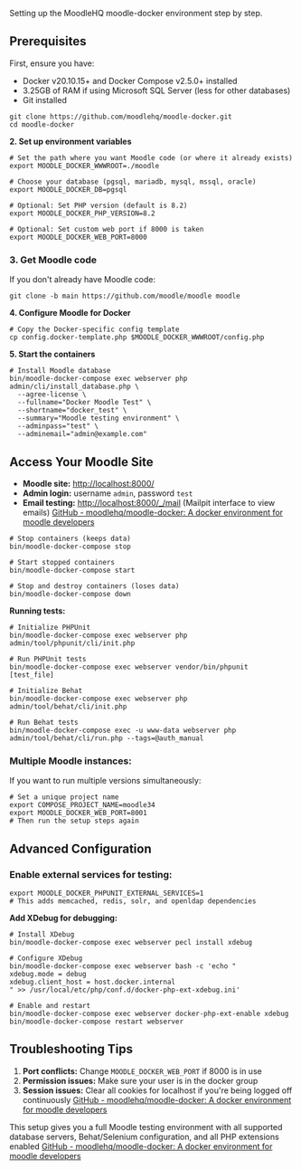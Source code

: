 Setting up the MoodleHQ moodle-docker environment step by step.

## **Prerequisites**

First, ensure you have:

- Docker v20.10.15+ and Docker Compose v2.5.0+ installed 
- 3.25GB of RAM if using Microsoft SQL Server (less for other databases)
- Git installed

```
git clone https://github.com/moodlehq/moodle-docker.git
cd moodle-docker
```

**2. Set up environment variables**

```
# Set the path where you want Moodle code (or where it already exists)
export MOODLE_DOCKER_WWWROOT=./moodle

# Choose your database (pgsql, mariadb, mysql, mssql, oracle)
export MOODLE_DOCKER_DB=pgsql

# Optional: Set PHP version (default is 8.2)
export MOODLE_DOCKER_PHP_VERSION=8.2

# Optional: Set custom web port if 8000 is taken
export MOODLE_DOCKER_WEB_PORT=8000
```

### **3. Get Moodle code**

If you don't already have Moodle code:

```
git clone -b main https://github.com/moodle/moodle moodle
```

**4. Configure Moodle for Docker**

```
# Copy the Docker-specific config template
cp config.docker-template.php $MOODLE_DOCKER_WWWROOT/config.php
```

**5. Start the containers**

```
# Install Moodle database
bin/moodle-docker-compose exec webserver php admin/cli/install_database.php \
  --agree-license \
  --fullname="Docker Moodle Test" \
  --shortname="docker_test" \
  --summary="Moodle testing environment" \
  --adminpass="test" \
  --adminemail="admin@example.com"
```


## **Access Your Moodle Site**

- **Moodle site:** [http://localhost:8000/](http://localhost:8000/)
- **Admin login:** username `admin`, password `test`
- **Email testing:** [http://localhost:8000/_/mail](http://localhost:8000/_/mail) (Mailpit interface to view emails) [GitHub - moodlehq/moodle-docker: A docker environment for moodle developers](https://github.com/moodlehq/moodle-docker)

```
# Stop containers (keeps data)
bin/moodle-docker-compose stop

# Start stopped containers
bin/moodle-docker-compose start

# Stop and destroy containers (loses data)
bin/moodle-docker-compose down
```


**Running tests:**

```
# Initialize PHPUnit
bin/moodle-docker-compose exec webserver php admin/tool/phpunit/cli/init.php

# Run PHPUnit tests
bin/moodle-docker-compose exec webserver vendor/bin/phpunit [test_file]

# Initialize Behat
bin/moodle-docker-compose exec webserver php admin/tool/behat/cli/init.php

# Run Behat tests
bin/moodle-docker-compose exec -u www-data webserver php admin/tool/behat/cli/run.php --tags=@auth_manual
```


### **Multiple Moodle instances:**

If you want to run multiple versions simultaneously:

```
# Set a unique project name
export COMPOSE_PROJECT_NAME=moodle34
export MOODLE_DOCKER_WEB_PORT=8001
# Then run the setup steps again
```


## **Advanced Configuration**

### **Enable external services for testing:**

```
export MOODLE_DOCKER_PHPUNIT_EXTERNAL_SERVICES=1
# This adds memcached, redis, solr, and openldap dependencies
```

**Add XDebug for debugging:**

```
# Install XDebug
bin/moodle-docker-compose exec webserver pecl install xdebug

# Configure XDebug
bin/moodle-docker-compose exec webserver bash -c 'echo "
xdebug.mode = debug
xdebug.client_host = host.docker.internal
" >> /usr/local/etc/php/conf.d/docker-php-ext-xdebug.ini'

# Enable and restart
bin/moodle-docker-compose exec webserver docker-php-ext-enable xdebug
bin/moodle-docker-compose restart webserver
```


## **Troubleshooting Tips**

1. **Port conflicts:** Change `MOODLE_DOCKER_WEB_PORT` if 8000 is in use
2. **Permission issues:** Make sure your user is in the docker group
3. **Session issues:** Clear all cookies for localhost if you're being logged off continuously [GitHub - moodlehq/moodle-docker: A docker environment for moodle developers](https://github.com/moodlehq/moodle-docker)

This setup gives you a full Moodle testing environment with all supported database servers, Behat/Selenium configuration, and all PHP extensions enabled [GitHub - moodlehq/moodle-docker: A docker environment for moodle developers](https://github.com/moodlehq/moodle-docker)


